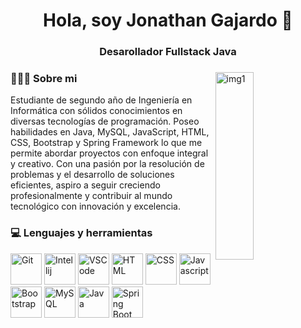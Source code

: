 <h1 align="center">Hola, soy Jonathan Gajardo 👋 </h1>
<h3 align="center">Desarollador Fullstack Java</h3>
<div>
<img width = "35%" align="right" alt="img1" height="300px" src="https://informaticasoria.com/assets/images/aiso-informatica-soria-home.png" />
<div align="left"> 
  <h3> 👨🏻‍💻 Sobre mi </h3>

<p>
  Estudiante de segundo año de Ingeniería en Informática con sólidos conocimientos en diversas tecnologías de programación. Poseo habilidades en Java, MySQL, JavaScript, HTML, CSS, Bootstrap y Spring Framework lo que me permite abordar proyectos con enfoque integral y creativo. Con una pasión por la resolución de problemas y el desarrollo de soluciones eficientes, aspiro a seguir creciendo profesionalmente y contribuir al mundo tecnológico con innovación y excelencia.
</p>
</div> 
</div>

<div>
  <h3> 💻 Lenguajes y herramientas</h3>
  <p>
    <img alt="Git" src="https://upload.wikimedia.org/wikipedia/commons/thumb/3/3f/Git_icon.svg/2048px-Git_icon.svg.png" width="50">
    <img alt="Intellij" src="https://cdn.icon-icons.com/icons2/1381/PNG/512/intellij_93550.png" width="50">
    <img alt="VSCode" src="https://cdn.icon-icons.com/icons2/2107/PNG/512/file_type_vscode_icon_130084.png" width="50">
    <img alt="HTML" src="https://cdn-icons-png.flaticon.com/512/174/174854.png" width="50">
    <img alt="CSS" src="https://cdn.icon-icons.com/icons2/1826/PNG/512/4202020css3htmllogosocialsocialmedia-115668_115633.png" width="50">
    <img alt="Javascript" src="https://images.vexels.com/media/users/3/166403/isolated/preview/a5a33bf3004830a2bd581e9fa65de660-icono-del-lenguaje-de-programacion-javascript.png"   width="50">
    <img alt="Bootstrap" src="https://upload.wikimedia.org/wikipedia/commons/thumb/b/b2/Bootstrap_logo.svg/800px-Bootstrap_logo.svg.png" width="50">
    <img alt="MySQL" src="https://cdn-icons-png.flaticon.com/512/5968/5968313.png" width="50">
    <img alt="Java" src="https://cdn-icons-png.flaticon.com/512/226/226777.png?w=360" width="50">
    <img alt="Spring Boot" src="https://play-lh.googleusercontent.com/K9Jf-N8RWHDw2IZSY_vjSfIVm2X6jGN9riRIAK9nl_BgJxpYK2VQWQl-yPlCtBUTNasw" width="50">
  <p>
</div> 
